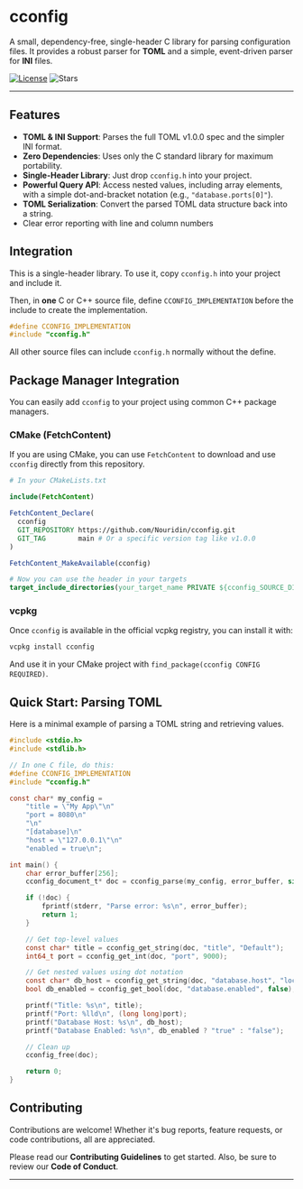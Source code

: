 # cconfig

A small, dependency-free, single-header C library for parsing configuration files. It provides a robust parser for **TOML** and a simple, event-driven parser for **INI** files.

[![License](https://img.shields.io/github/license/Nouridin/cconfig)](LICENSE)
![Stars](https://img.shields.io/github/stars/Nouridin/cconfig?style=social)

---

## Features

*   **TOML & INI Support**: Parses the full TOML v1.0.0 spec and the simpler INI format.
*   **Zero Dependencies**: Uses only the C standard library for maximum portability.
*   **Single-Header Library**: Just drop `cconfig.h` into your project.
*   **Powerful Query API**: Access nested values, including array elements, with a simple dot-and-bracket notation (e.g., `"database.ports[0]"`).
*   **TOML Serialization**: Convert the parsed TOML data structure back into a string.
*   Clear error reporting with line and column numbers

## Integration

This is a single-header library. To use it, copy `cconfig.h` into your project and include it.

Then, in **one** C or C++ source file, define `CCONFIG_IMPLEMENTATION` before the include to create the implementation.

```c
#define CCONFIG_IMPLEMENTATION
#include "cconfig.h"
```

All other source files can include `cconfig.h` normally without the define.

## Package Manager Integration

You can easily add `cconfig` to your project using common C++ package managers.

### CMake (FetchContent)

If you are using CMake, you can use `FetchContent` to download and use `cconfig` directly from this repository.

```cmake
# In your CMakeLists.txt

include(FetchContent)

FetchContent_Declare(
  cconfig
  GIT_REPOSITORY https://github.com/Nouridin/cconfig.git
  GIT_TAG        main # Or a specific version tag like v1.0.0
)

FetchContent_MakeAvailable(cconfig)

# Now you can use the header in your targets
target_include_directories(your_target_name PRIVATE ${cconfig_SOURCE_DIR})
```

### vcpkg

Once `cconfig` is available in the official vcpkg registry, you can install it with:

```bash
vcpkg install cconfig
```

And use it in your CMake project with `find_package(cconfig CONFIG REQUIRED)`.

## Quick Start: Parsing TOML

Here is a minimal example of parsing a TOML string and retrieving values.

```c
#include <stdio.h>
#include <stdlib.h>

// In one C file, do this:
#define CCONFIG_IMPLEMENTATION
#include "cconfig.h"

const char* my_config =
    "title = \"My App\"\n"
    "port = 8080\n"
    "\n"
    "[database]\n"
    "host = \"127.0.0.1\"\n"
    "enabled = true\n";

int main() {
    char error_buffer[256];
    cconfig_document_t* doc = cconfig_parse(my_config, error_buffer, sizeof(error_buffer));

    if (!doc) {
        fprintf(stderr, "Parse error: %s\n", error_buffer);
        return 1;
    }

    // Get top-level values
    const char* title = cconfig_get_string(doc, "title", "Default");
    int64_t port = cconfig_get_int(doc, "port", 9000);

    // Get nested values using dot notation
    const char* db_host = cconfig_get_string(doc, "database.host", "localhost");
    bool db_enabled = cconfig_get_bool(doc, "database.enabled", false);

    printf("Title: %s\n", title);
    printf("Port: %lld\n", (long long)port);
    printf("Database Host: %s\n", db_host);
    printf("Database Enabled: %s\n", db_enabled ? "true" : "false");

    // Clean up
    cconfig_free(doc);

    return 0;
}
```

## Contributing

Contributions are welcome! Whether it's bug reports, feature requests, or code contributions, all are appreciated.

Please read our **Contributing Guidelines** to get started. Also, be sure to review our **Code of Conduct**.

---
